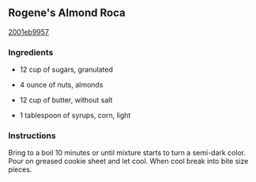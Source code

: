 ## Rogene's Almond Roca

[2001eb9957](http://www.food.com/recipe/rogenes-almond-roca-207145)

### Ingredients

 - 12 cup of sugars, granulated

 - 4 ounce of nuts, almonds

 - 12 cup of butter, without salt

 - 1 tablespoon of syrups, corn, light

### Instructions

Bring to a boil 10 minutes or until mixture starts to turn a semi-dark color. Pour on greased cookie sheet and let cool. When cool break into bite size pieces.